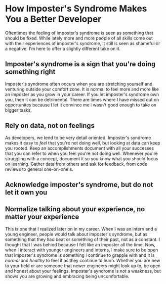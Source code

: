 # How Imposter's Syndrome Makes You a Better Developer

Oftentimes the feeling of imposter's syndrome is seen as something that should be fixed. While lately more and more people of all skills come out with their experiences of imposter's syndrome, it still is seen as shameful or a negative. I'm here to offer a slightly different take on it.

## Imposter's syndrome is a sign that you're doing something right
Imposter's syndrome often occurs when you are stretching yourself and venturing outside your comfort zone. It is normal to feel more and more like an imposter as you grow in your career. If you let imposter's syndrome own you, then it can be detrimental. There are times where I have missed out on opportunites because I let it convince me I wasn't good enough to take on bigger tasks. 

## Rely on data, not on feelings
As developers, we tend to be very detail oriented. Imposter's syndrome makes it easy to _feel_ that you're not doing well, but looking at data can keep you rooted. Keep an accomplishments document with all your successes that you can refer to when you feel you're not doing well. Whenever you're struggling with a concept, document it so you know what you should focus on learning. Gather data from others and ask for feedback, from code reviews to general one-on-one's.

## Acknowledge imposter's syndrome, but do not let it own you

## Normalize talking about your experience, no matter your experience
This is one that I realized later on in my career. When I was an intern and a young engineer, people would talk about imposter's syndrome, but as something that they had beat or something of their past, not as a constant. I thought that I was behind because I felt like an imposter all the time. Now, when I interact with younger engineers and interns, I make sure to be open that imposter's syndrome is something I continue to grapple with and it is _normal_ and _healthy_ to feel it as they continue to learn. Whether you are new to your field or are someone that newer engineers might look up to, be open and honest about your feelings. Imposter's syndrome is _not_ a weakness, but shows you are growing and embracing being uncomfortable.
